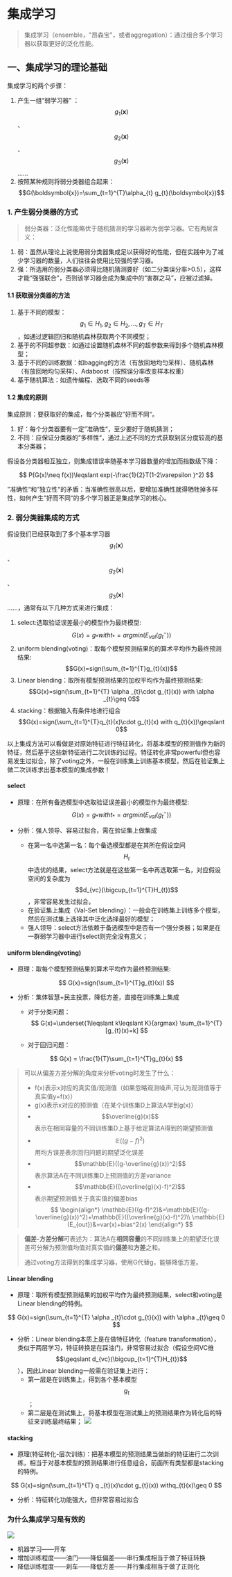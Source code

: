 # 集成学习
> 集成学习（ensemble，"昂森宝"，或者aggregation）：通过组合多个学习器以获取更好的泛化性能。

## 一、集成学习的理论基础
集成学习的两个步骤：
1. 产生一组“弱学习器” ：$$g_{1}(\boldsymbol{x})$$、$$g_{2}(\boldsymbol{x})$$、$$g_{3}(\boldsymbol{x})$$......
2. 按照某种规则将弱分类器组合起来：$$G(\boldsymbol{x})=\sum_{t=1}^{T}\alpha_{t} g_{t}(\boldsymbol{x})$$

### 1. 产生弱分类器的方式
> 弱分类器：泛化性能略优于随机猜测的学习器称为弱学习器。它有两层含义：
1. 弱：虽然从理论上说使用弱分类器集成足以获得好的性能，但在实践中为了减少学习器的数量，人们往往会使用比较强的学习器。
2. 强：所选用的弱分类器必须得比随机猜测要好（如二分类误分率>0.5），这样才能“强强联合”，否则该学习器会成为集成中的“害群之马”，应被过滤掉。

#### 1.1 获取弱分类器的方法
1. 基于不同的模型：$$g_{1}\in H_{1},g_{2}\in H_{2},...,g_{T}\in H_{T}$$，如通过逻辑回归和随机森林获取两个不同模型；
2. 基于的不同超参数：如通过设置随机森林不同的超参数来得到多个随机森林模型；
3. 基于不同的训练数据：如bagging的方法（有放回地均匀采样）、随机森林（有放回地均匀采样）、Adaboost（按照误分率改变样本权重）
4. 基于随机算法：如遗传编程、选取不同的seeds等

#### 1.2 集成的原则
集成原则：要获取好的集成，每个分类器应”好而不同“。

1. 好：每个分类器要有一定”准确性“，至少要好于随机猜测；
2. 不同：应保证分类器的”多样性“，通过上述不同的方式获取到区分度较高的基本分类器；

假设各分类器相互独立，则集成错误率随基本学习器数量的增加而指数级下降：

$$
P(G(x)\neq f(x))\leqslant exp(-\frac{1}{2}T(1-2\varepsilon )^2)
$$

”准确性“和”独立性“的矛盾：当准确性很高以后，要增加准确性就得牺牲掉多样性，如何产生”好而不同“的多个学习器正是集成学习的核心。

### 2. 弱分类器集成的方式
假设我们已经获取到了多个基本学习器$$g_{1}(\boldsymbol{x})$$、$$g_{2}(\boldsymbol{x})$$、$$g_{3}(\boldsymbol{x})$$......，通常有以下几种方式来进行集成：

1. select:选取验证误差最小的模型作为最终模型:$$G(x)=g_{*} with t_{*}=argmin(E_{val}(g^-_{t}))$$
2. uniform blending(voting)：取每个模型预测结果的的算术平均作为最终预测结果:$$G(x)=sign(\sum_{t=1}^{T}g_{t}(x))$$
3. Linear blending：取所有模型预测结果的加权平均作为最终预测结果:$$G(x)=sign(\sum_{t=1}^{T} \alpha _{t}\cdot g_{t}(x)) with \alpha _{t}\geq 0$$
4. stacking：根据输入有条件地进行组合$$G(x)=sign(\sum_{t=1}^{T}q_{t}(x)\cdot g_{t}(x) with q_{t}(x))\geqslant 0$$

以上集成方法可以看做是对原始特征进行特征转化，将基本模型的预测值作为新的特征，然后基于这些新特征进行二次训练的过程。特征转化非常powerful但也容易发生过拟合，除了voting之外，一般在训练集上训练基本模型，然后在验证集上做二次训练求出基本模型的集成参数！

#### select
- 原理：在所有备选模型中选取验证误差最小的模型作为最终模型:
$$
G(x)=g_{*} with t_{*}=argmin(E_{val}(g^-_{t}))
$$

- 分析：强人领导、容易过拟合，需在验证集上做集成
    - 在第一名中选第一名：每个备选模型都是在其所在假设空间$$H_t$$中选优的结果，select方法就是在这些第一名中再选取第一名，对应假设空间的复杂度为$$d_{vc}(\bigcup_{t=1}^{T}H_{t})$$，非常容易发生过拟合。
    - 在验证集上集成（Val-Set blending）：一般会在训练集上训练多个模型，然后在测试集上选择其中泛化选择最好的模型；
    - 强人领导：select方法依赖于备选模型中是否有一个强分类器；如果是在一群弱学习器中进行select则完全没有意义；


#### uniform blending(voting)
- 原理：取每个模型预测结果的算术平均作为最终预测结果:

$$
G(x)=sign(\sum_{t=1}^{T}g_{t}(x))
$$

- 分析：集体智慧+民主投票，降低方差，直接在训练集上集成
    - 对于分类问题：
$$
G(x)=\underset{1\leqslant k\leqslant K}{argmax}  \sum_{t=1}^{T}[g_{t}(x)=k]
$$

    - 对于回归问题：

$$
G(x) = \frac{1}{T}\sum_{t=1}^{T}g_{t}(x)
$$

> 可以从偏差方差分解的角度来分析voting时发生了什么：
> - f(x)表示x对应的真实值/观测值（如果忽略观测噪声,可认为观测值等于真实值y=f(x)）
> - g(x)表示x对应的预测值（在某个训练集D上算法A学到g(x)）
> - $$\overline{g}(x)$$表示在相同容量的不同训练集D上基于给定算法A得到的期望预测值
> - $$\mathbb{E}((g-f)^2)$$用均方误差表示回归问题的期望泛化误差
> - $$\mathbb{E}((g-\overline{g}(x))^2)$$表示算法A在不同训练集D上预测值的方差variance
> - $$\mathbb{E}((\overline{g}(x)-f)^2)$$表示期望预测值关于真实值的偏差bias
>$$
\begin{align*}
\mathbb{E}((g-f)^2)&=\mathbb{E}((g-\overline{g}(x))^2)+\mathbb{E}((\overline{g}(x)-f)^2)\\
\mathbb{E}(E_{out})&=var(x)+bias^2(x)
\end{align*}
$$

> **偏差-方差分解**可表述为：算法A在**相同容量**的不同训练集上的期望泛化误差可分解为预测值均值对真实值的**偏差**和**方差**之和。
> 
> 通过voting方法得到的集成学习器，使用G代替g，能够降低方差。

#### Linear blending
- 原理：取所有模型预测结果的加权平均作为最终预测结果，select和voting是Linear blending的特例。

$$
G(x)=sign(\sum_{t=1}^{T} \alpha _{t}\cdot g_{t}(x)) with \alpha _{t}\geq 0
$$

- 分析：Linear blending本质上是在做特征转化（feature transformation），类似于两层学习，特征转换是在踩油门，非常容易过拟合（假设空间VC维$$\geqslant d_{vc}(\bigcup_{t=1}^{T}H_{t})$$
），因此Linear blending一般需在验证集上进行：
    - 第一层是在训练集上，得到各个基本模型$$g_{t}$$；
    - 第二层是在测试集上，将基本模型在测试集上的预测结果作为转化后的特征来训练最终结果；
    ![](/assets/blending.png)
    
#### stacking
- 原理(特征转化-层次训练)：把基本模型的预测结果当做新的特征进行二次训练，相当于对基本模型的预测结果进行任意组合，前面所有类型都是stacking的特例。

$$
G(x)=sign(\sum_{t=1}^{T} q _{t}(x)\cdot g_{t}(x)) withq_{t}(x)\geq 0
$$

- 分析：特征转化功能强大，但非常容易过拟合


### 为什么集成学习是有效的
![](/assets/A0B3B758-A959-469E-A5A2-05AD2ECB9704.png)

- 机器学习——开车
- 增加训练程度——油门——降低偏差——串行集成相当于做了特征转换
- 降低训练程度——刹车——降低方差——并行集成相当于做了正则化















